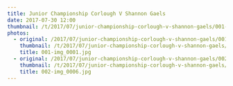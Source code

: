 ```yaml
---
title: Junior Championship Corlough V Shannon Gaels
date: 2017-07-30 12:00
thumbnail: /t/2017/07/junior-championship-corlough-v-shannon-gaels/001-img_0001.jpg
photos:
  - original: /2017/07/junior-championship-corlough-v-shannon-gaels/001-img_0001.jpg
    thumbnail: /t/2017/07/junior-championship-corlough-v-shannon-gaels/001-img_0001.jpg
    title: 001-img_0001.jpg
  - original: /2017/07/junior-championship-corlough-v-shannon-gaels/002-img_0006.jpg
    thumbnail: /t/2017/07/junior-championship-corlough-v-shannon-gaels/002-img_0006.jpg
    title: 002-img_0006.jpg
---
```

